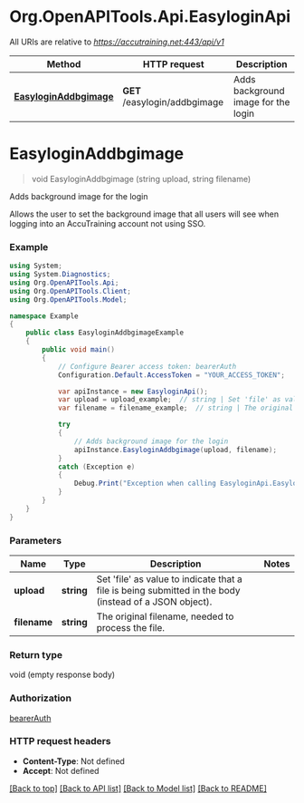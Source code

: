 # Org.OpenAPITools.Api.EasyloginApi

All URIs are relative to *https://accutraining.net:443/api/v1*

Method | HTTP request | Description
------------- | ------------- | -------------
[**EasyloginAddbgimage**](EasyloginApi.md#easyloginaddbgimage) | **GET** /easylogin/addbgimage | Adds background image for the login


<a name="easyloginaddbgimage"></a>
# **EasyloginAddbgimage**
> void EasyloginAddbgimage (string upload, string filename)

Adds background image for the login

Allows the user to set the background image that all users will see when logging into an AccuTraining account not using SSO.

### Example
```csharp
using System;
using System.Diagnostics;
using Org.OpenAPITools.Api;
using Org.OpenAPITools.Client;
using Org.OpenAPITools.Model;

namespace Example
{
    public class EasyloginAddbgimageExample
    {
        public void main()
        {
            // Configure Bearer access token: bearerAuth
            Configuration.Default.AccessToken = "YOUR_ACCESS_TOKEN";

            var apiInstance = new EasyloginApi();
            var upload = upload_example;  // string | Set 'file' as value to indicate that a file is being submitted in the body (instead of a JSON object).
            var filename = filename_example;  // string | The original filename, needed to process the file.

            try
            {
                // Adds background image for the login
                apiInstance.EasyloginAddbgimage(upload, filename);
            }
            catch (Exception e)
            {
                Debug.Print("Exception when calling EasyloginApi.EasyloginAddbgimage: " + e.Message );
            }
        }
    }
}
```

### Parameters

Name | Type | Description  | Notes
------------- | ------------- | ------------- | -------------
 **upload** | **string**| Set &#39;file&#39; as value to indicate that a file is being submitted in the body (instead of a JSON object). | 
 **filename** | **string**| The original filename, needed to process the file. | 

### Return type

void (empty response body)

### Authorization

[bearerAuth](../README.md#bearerAuth)

### HTTP request headers

 - **Content-Type**: Not defined
 - **Accept**: Not defined

[[Back to top]](#) [[Back to API list]](../README.md#documentation-for-api-endpoints) [[Back to Model list]](../README.md#documentation-for-models) [[Back to README]](../README.md)

